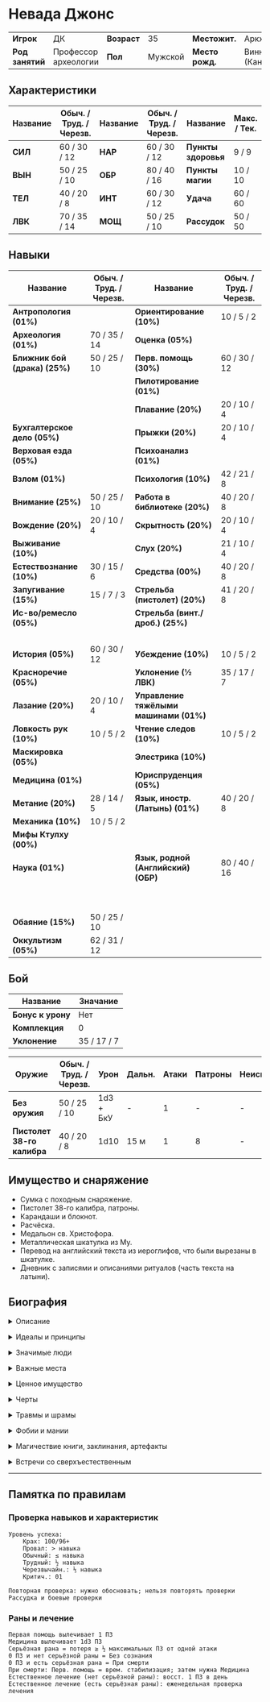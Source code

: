 # Невада Джонс

|||||||
|---|---|---|---|---|---|
| **Игрок** | ДК | **Возраст** | 35 | **Местожит.** | Аркхэм |
| **Род занятий** | Профессор археологии | **Пол** | Мужской | **Место рожд.** | Виннипег (Канада) |

## Характеристики

| Название | Обыч. / Труд. / Черезв. | Название | Обыч. / Труд. / Черезв. | Название | Макс. / Тек. |
|---|---|---|---|---|---|
| **СИЛ** | 60 / 30 / 12 | **НАР** | 60 / 30 / 12 | **Пункты здоровья** | 9 / 9 |
| **ВЫН** | 50 / 25 / 10 | **ОБР** | 80 / 40 / 16 | **Пункты магии** | 10 / 10 |
| **ТЕЛ** | 40 / 20 / 8 | **ИНТ** | 60 / 30 / 12 | **Удача** | 60 / 60 |
| **ЛВК** | 70 / 35 / 14 | **МОЩ** | 50 / 25 / 10 | **Рассудок** | 50 / 50|

## Навыки

| Название | Обыч. / Труд. / Черезв. | Название | Обыч. / Труд. / Черезв. |
|---|---|---|---|
| **Антропология (01%)** | | **Ориентирование (10%)** | 10 / 5 / 2 |
| **Археология (01%)** | 70 / 35 / 14 | **Оценка (05%)** | |
| **Ближник бой (драка) (25%)** | 50 / 25 / 10 | **Перв. помощь (30%)** | 60 / 30 / 12 |
|&nbsp;| | **Пилотирование (01%)** | |
|&nbsp;| | **Плавание (20%)** | 20 / 10 / 4 |
| **Бухгалтерское дело (05%)** | | **Прыжки (20%)** | 20 / 10 / 4 |
| **Верховая езда (05%)** | | **Психоанализ (01%)** | |
| **Взлом (01%)** | | **Психология (10%)** | 42 / 21 / 8 |
| **Внимание (25%)** | 50 / 25 / 10 | **Работа в библиотеке (20%)** | 40 / 20 / 8 |
| **Вождение (20%)** | 20 / 10 / 4 | **Скрытность (20%)** | 20 / 10 / 4 |
| **Выживание (10%)** | | **Слух (20%)** | 21 / 10 / 4 |
| **Естествознание (10%)** | 30 / 15 / 6 | **Средства (00%)** | 40 / 20 / 8 |
| **Запугивание (15%)** | 15 / 7 / 3 | **Стрельба (пистолет) (20%)** | 41 / 20 / 8 |
| **Ис-во/ремесло (05%)** | | **Стрельба (винт./дроб.) (25%)** | |
|&nbsp;| |&nbsp;| |
| **История (05%)** | 60 / 30 / 12 | **Убеждение (10%)** | 10 / 5 / 2 |
| **Красноречие (05%)** | | **Уклонение (½ ЛВК)** | 35 / 17 / 7 |
| **Лазание (20%)** | 20 / 10 / 4 | **Управление тяжёлыми машинами (01%)** | |
| **Ловкость рук (10%)** | 10 / 5 / 2 | **Чтение следов (10%)** | 10 / 5 / 2 |
| **Маскировка (05%)** | | **Элестрика (10%)** | |
| **Медицина (01%)** | | **Юриспруденция (05%)** | |
| **Метание (20%)** | 28 / 14 / 5 | **Язык, иностр. (Латынь) (01%)** | 40 / 20 / 8 |
| **Механика (10%)** | 10 / 5 / 2 |&nbsp;| |
| **Мифы Ктулху (00%)** | |&nbsp;| |
| **Наука (01%)** | | **Язык, родной (Английский) (ОБР)** | 80 / 40 / 16 |
|&nbsp;| |&nbsp;| |
|&nbsp;| |&nbsp;| |
| **Обаяние (15%)** | 50 / 25 / 10 | &nbsp; | |
| **Оккультизм (05%)** | 62 / 31 / 12 | &nbsp; | |

## Бой
| Название | Значание |
|--|--|
| **Бонус к урону** | Нет |
| **Комплекция** | 0 |
| **Уклонение** | 35 / 17 / 7|

| Оружие | Обыч. / Труд. / Черезв. | Урон | Дальн. | Атаки | Патроны | Неиспр. |
|---|---|---|---|---|---|---|
| **Без оружия** | 50 / 25 / 10 | 1d3 + БкУ | - | 1 | - | - |
| **Пистолет 38-го калибра** | 40 / 20 / 8 | 1d10 | 15 м | 1 | 8 | - |

## Имущество и снаряжение

- Сумка с походным снаряжение.
- Пистолет 38-го калибра, патроны.
- Карандаши и блокнот.
- Расчёска.
- Медальон св. Христофора.
- Металлическая шкатулка из Му.
- Перевод на английский текста из иероглифов, что были вырезаны в шкатулке.
- Дневник с записями и описаниями ритуалов (часть текста на латыни).

## Биография

<p><details>
<summary>Описание</summary>
Привлекательный, но слегка грубоватый. Рост ниже среднего. Если нужно, носит костюм, но предпочитает свободный стиль в одежде.
</details></p>

<p><details>
<summary>Идеалы и принципы</summary>
Очень любит историю и цивилизации прошлого. Хочет сделать себе имя, найдя древнее сокровище.
</details></p>

<p><details>
<summary>Значимые люди</summary>
Его отец Фрэнк Джонс, прославившийся собственными открытиями. Невада чувствует себя в тени своего отца.
</details></p>

<p><details>
<summary>Важные места</summary>
Бар с крепкими напитками, где он может забыть о своих проблемах.
</details></p>

<p><details>
<summary>Ценное имущество</summary>
Медальон с изображением св. Христофора. Невада верит, что он приносит удачу.
</details></p>

<p><details>
<summary>Черты</summary>
Безрассуден. Часто не задумываясь ввязывается в переделки.
</details></p>

<p><details>
<summary>Травмы и шрамы</summary>

</details></p>

<p><details>
<summary>Фобии и мании</summary>

</details></p>

<p><details>
<summary>Магичествие книги, заклинания, артефакты</summary>
Шкатулка из Му, записи по ритуалам почившего коллеги и его друга.
</details></p>

<p><details>
<summary>Встречи со сверхъестественным</summary>
Джин с чердака загородного дома.
</details></p>

----

## Памятка по правилам

### Проверка навыков и характеристик
```
Уровень успеха:
    Крах: 100/96+
    Провал: > навыка
    Обычный: ≤ навыка
    Трудный: ½ навыка
    Черезвычайн.: ⅕ навыка
    Критич.: 01

Повторная проверка: нужно обосновать; нельзя повторять проверки Рассудка и боевые проверки
```
### Раны и лечение
```
Первая помощь вылечивает 1 ПЗ
Медицина вылечивает 1d3 ПЗ
Серьёзная рана = потеря ≥ ½ максимальных ПЗ от одной атаки
0 ПЗ и нет серьёзной раны = Без сознания
0 ПЗ и есть серьёзная рана = При смерти
При смерти: Перв. помощь = врем. стабилизация; затем нужна Медицина
Естественное лечение (нет серьёзной раны): восст. 1 ПЗ в день
Естественное лечение (есть серьёзная раны): еженедельная проверка лечения
```
